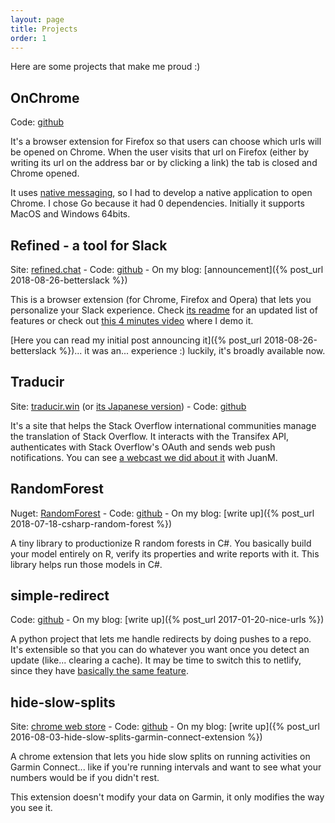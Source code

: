 ```yaml
---
layout: page
title: Projects
order: 1
---
```

Here are some projects that make me proud :)

## OnChrome
Code: [github](https://github.com/g3rv4/Refined)

It's a browser extension for Firefox so that users can choose which urls will be opened on Chrome. When the user visits that url on Firefox (either by writing its url on the address bar or by clicking a link) the tab is closed and Chrome opened.

It uses [native messaging](https://developer.mozilla.org/en-US/docs/Mozilla/Add-ons/WebExtensions/Native_messaging), so I had to develop a native application to open Chrome. I chose Go because it had 0 dependencies. Initially it supports MacOS and Windows 64bits.

## Refined - a tool for Slack
Site: [refined.chat](https://refined.chat) - Code: [github](https://github.com/g3rv4/Refined) - On my blog: [announcement]({% post_url 2018-08-26-betterslack %})

This is a browser extension (for Chrome, Firefox and Opera) that lets you personalize your Slack experience. Check [its readme](https://github.com/g3rv4/Refined/blob/master/README.md) for an updated list of features or check out [this 4 minutes video](https://www.youtube.com/watch?v=gyZR-5_JVqQ) where I demo it.

[Here you can read my initial post announcing it]({% post_url 2018-08-26-betterslack %})... it was an... experience :) luckily, it's broadly available now.

## Traducir
Site: [traducir.win](https://traducir.win) (or [its Japanese version](https://ja.traducir.win)) - Code: [github](https://github.com/g3rv4/Traducir)

It's a site that helps the Stack Overflow international communities manage the translation of Stack Overflow. It interacts with the Transifex API, authenticates with Stack Overflow's OAuth and sends web push notifications. You can see [a webcast we did about it](https://www.youtube.com/watch?v=WbpoWXctN3Y) with JuanM.

## RandomForest
Nuget: [RandomForest](https://www.nuget.org/packages/RandomForest/) - Code: [github](https://github.com/g3rv4/RandomForest) - On my blog: [write up]({% post_url 2018-07-18-csharp-random-forest %})

A tiny library to productionize R random forests in C#. You basically build your model entirely on R, verify its properties and write reports with it. This library helps run those models in C#.

## simple-redirect
Code: [github](https://github.com/g3rv4/simple-redirect) - On my blog: [write up]({% post_url 2017-01-20-nice-urls %})

A python project that lets me handle redirects by doing pushes to a repo. It's extensible so that you can do whatever you want once you detect an update (like... clearing a cache). It may be time to switch this to netlify, since they have [basically the same feature](https://www.netlify.com/docs/redirects/).

## hide-slow-splits
Site: [chrome web store](https://chrome.google.com/webstore/detail/hide-slow-splits/clnbkgfhjkcccgodmjpjnplfkijjhhil) - Code: [github](https://github.com/g3rv4/hide-slow-splits) - On my blog: [write up]({% post_url 2016-08-03-hide-slow-splits-garmin-connect-extension %})

A chrome extension that lets you hide slow splits on running activities on Garmin Connect... like if you're running intervals and want to see what your numbers would be if you didn't rest.

This extension doesn't modify your data on Garmin, it only modifies the way you see it.
